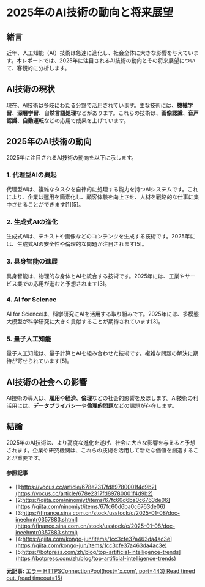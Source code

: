 # 2025年のAI技術の動向と将来展望

## 緒言

近年、人工知能（AI）技術は急速に進化し、社会全体に大きな影響を与えています。本レポートでは、2025年に注目されるAI技術の動向とその将来展望について、客観的に分析します。

## AI技術の現状

現在、AI技術は多岐にわたる分野で活用されています。主な技術には、**機械学習**、**深層学習**、**自然言語処理**などがあります。これらの技術は、**画像認識**、**音声認識**、**自動運転**などの応用で成果を上げています。

## 2025年のAI技術の動向

2025年に注目されるAI技術の動向を以下に示します。

### 1. **代理型AIの興起**
代理型AIは、複雑なタスクを自律的に処理する能力を持つAIシステムです。これにより、企業は運用を簡素化し、顧客体験を向上させ、人材を戦略的な仕事に集中させることができます[1][5]。

### 2. **生成式AIの進化**
生成式AIは、テキストや画像などのコンテンツを生成する技術です。2025年には、生成式AIの安全性や倫理的な問題が注目されます[5]。

### 3. **具身智能の進展**
具身智能は、物理的な身体とAIを統合する技術です。2025年には、工業やサービス業での応用が進むと予想されます[3]。

### 4. **AI for Science**
AI for Scienceは、科学研究にAIを活用する取り組みです。2025年には、多模態大模型が科学研究に大きく貢献することが期待されています[3]。

### 5. **量子人工知能**
量子人工知能は、量子計算とAIを組み合わせた技術です。複雑な問題の解決に期待が寄せられています[5]。

## AI技術の社会への影響

AI技術の導入は、**雇用**や**経済**、**倫理**などの社会的影響を及ぼします。AI技術の利活用には、**データプライバシー**や**倫理的問題**などの課題が存在します。

## 結論

2025年のAI技術は、より高度な進化を遂げ、社会に大きな影響を与えると予想されます。企業や研究機関は、これらの技術を活用して新たな価値を創造することが重要です。

#### 参照記事
- [1:https://vocus.cc/article/678e2317fd89780001f4d9b2](https://vocus.cc/article/678e2317fd89780001f4d9b2)
- [2:https://qiita.com/ninomiyt/items/67fc60d6ba0c6763de06](https://qiita.com/ninomiyt/items/67fc60d6ba0c6763de06)
- [3:https://finance.sina.com.cn/stock/usstock/c/2025-01-08/doc-ineehmtr0357883.shtml](https://finance.sina.com.cn/stock/usstock/c/2025-01-08/doc-ineehmtr0357883.shtml)
- [4:https://qiita.com/kongo-jun/items/1cc3cfe37a463da4ac3e](https://qiita.com/kongo-jun/items/1cc3cfe37a463da4ac3e)
- [5:https://botpress.com/zh/blog/top-artificial-intelligence-trends](https://botpress.com/zh/blog/top-artificial-intelligence-trends)


**元記事:** [エラー HTTPSConnectionPool(host='x.com', port=443) Read timed out. (read timeout=15)](https://x.com/kokinyoshie/status/1898639173898387577)